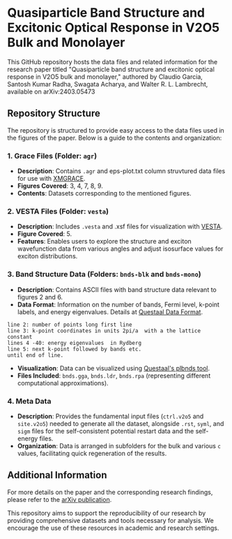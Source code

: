 # Quasiparticle Band Structure and Excitonic Optical Response in V2O5 Bulk and Monolayer

This GitHub repository hosts the data files and related information for the research paper titled "Quasiparticle band structure and excitonic optical response in V2O5 bulk and monolayer," authored by Claudio Garcia, Santosh Kumar Radha, Swagata Acharya, and Walter R. L. Lambrecht, available on 	arXiv:2403.05473

## Repository Structure

The repository is structured to provide easy access to the data files used in the figures of the paper. Below is a guide to the contents and organization:

### 1. Grace Files (Folder: `agr`)
- **Description**: Contains `.agr` and eps-plot.txt column struvtured data files for use with [XMGRACE](https://plasma-gate.weizmann.ac.il/Grace/).
- **Figures Covered**: 3, 4, 7, 8, 9.
- **Contents**: Datasets corresponding to the mentioned figures.

### 2. VESTA Files (Folder: `vesta`)
- **Description**: Includes `.vesta` and .xsf files for visualization with [VESTA](https://jp-minerals.org/vesta/en/).
- **Figure Covered**: 5.
- **Features**: Enables users to explore the structure and exciton wavefunction data from various angles and adjust isosurface values for exciton distributions.

### 3. Band Structure Data (Folders: `bnds-blk` and `bnds-mono`)
- **Description**: Contains ASCII files with band structure data relevant to figures 2 and 6.
- **Data Format**: Information on the number of bands, Fermi level, k-point labels, and energy eigenvalues. Details at [Questaal Data Format](https://www.questaal.org/docs/input/data_format/#bnds-file).

```line 1: number of bands, Fermi level, k-point labels
line 2: number of points long first line
line 3: k-point coordinates in units 2pi/a  with a the lattice constant
lines 4 -40: energy eigenvalues  in Rydberg
line 5: next k-point followed by bands etc.
until end of line.
```

- **Visualization**: Data can be visualized using [Questaal's plbnds tool](https://www.questaal.org/docs/misc/plbnds/).
- **Files Included**: `bnds.gga`, `bnds.ldr`, `bnds.rpa` (representing different computational approximations).



### 4. Meta Data 
- **Description**: Provides the fundamental input files (`ctrl.v2o5` and `site.v2o5`) needed to generate all the dataset, alongside `.rst`, `syml`, and `sigm` files for the self-consistent potential restart data and the self-energy files.
- **Organization**: Data is arranged in subfolders for the bulk and various `c` values, facilitating quick regeneration of the results.

## Additional Information

For more details on the paper and the corresponding research findings, please refer to the [arXiv publication](#).

This repository aims to support the reproducibility of our research by providing comprehensive datasets and tools necessary for analysis. We encourage the use of these resources in academic and research settings.

